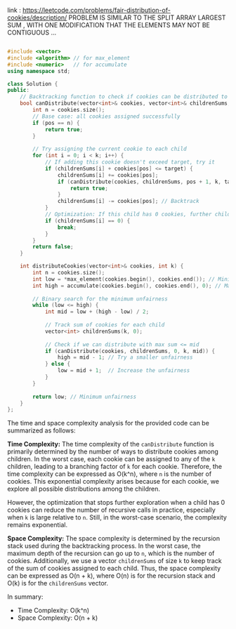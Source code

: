 
link : https://leetcode.com/problems/fair-distribution-of-cookies/description/
PROBLEM IS SIMILAR TO THE SPLIT ARRAY LARGEST SUM , WITH ONE MODIFICATION THAT THE ELEMENTS MAY NOT BE CONTIGUOUS ...


```cpp

#include <vector>
#include <algorithm> // for max_element
#include <numeric>   // for accumulate
using namespace std;

class Solution {
public:
    // Backtracking function to check if cookies can be distributed to k children with max sum <= target
    bool canDistribute(vector<int>& cookies, vector<int>& childrenSums, int pos, int k, int target) {
        int n = cookies.size();
        // Base case: all cookies assigned successfully
        if (pos == n) {
            return true;
        }
        
        // Try assigning the current cookie to each child
        for (int i = 0; i < k; i++) {
            // If adding this cookie doesn't exceed target, try it
            if (childrenSums[i] + cookies[pos] <= target) {
                childrenSums[i] += cookies[pos];
                if (canDistribute(cookies, childrenSums, pos + 1, k, target)) {
                    return true;
                }
                childrenSums[i] -= cookies[pos]; // Backtrack
            }
            // Optimization: If this child has 0 cookies, further children will also fail (symmetry)
            if (childrenSums[i] == 0) {
                break;
            }
        }
        return false;
    }

    int distributeCookies(vector<int>& cookies, int k) {
        int n = cookies.size();
        int low = *max_element(cookies.begin(), cookies.end()); // Minimum possible unfairness
        int high = accumulate(cookies.begin(), cookies.end(), 0); // Maximum possible unfairness
        
        // Binary search for the minimum unfairness
        while (low <= high) {
            int mid = low + (high - low) / 2;
            
            // Track sum of cookies for each child
            vector<int> childrenSums(k, 0);
            
            // Check if we can distribute with max sum <= mid
            if (canDistribute(cookies, childrenSums, 0, k, mid)) {
                high = mid - 1; // Try a smaller unfairness
            } else {
                low = mid + 1;  // Increase the unfairness
            }
        }
        
        return low; // Minimum unfairness
    }
};
```


The time and space complexity analysis for the provided code can be summarized as follows:

**Time Complexity:**
The time complexity of the `canDistribute` function is primarily determined by the number of ways to distribute cookies among children. In the worst case, each cookie can be assigned to any of the `k` children, leading to a branching factor of `k` for each cookie. Therefore, the time complexity can be expressed as O(k^n), where `n` is the number of cookies. This exponential complexity arises because for each cookie, we explore all possible distributions among the children.

However, the optimization that stops further exploration when a child has 0 cookies can reduce the number of recursive calls in practice, especially when `k` is large relative to `n`. Still, in the worst-case scenario, the complexity remains exponential.

**Space Complexity:**
The space complexity is determined by the recursion stack used during the backtracking process. In the worst case, the maximum depth of the recursion can go up to `n`, which is the number of cookies. Additionally, we use a vector `childrenSums` of size `k` to keep track of the sum of cookies assigned to each child. Thus, the space complexity can be expressed as O(n + k), where O(n) is for the recursion stack and O(k) is for the `childrenSums` vector.

In summary:
- Time Complexity: O(k^n)
- Space Complexity: O(n + k)
